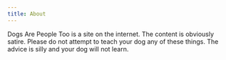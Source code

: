 ```yaml
---
title: About
---
```


Dogs Are People Too is a site on the internet. The content is obviously satire. Please do not attempt to teach your dog any of these things. The advice is silly and your dog will not learn.
